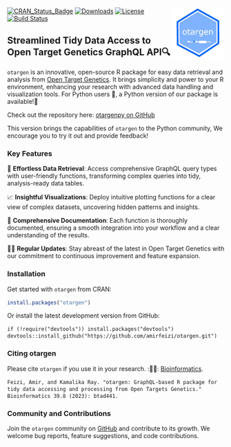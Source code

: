 # <img src="man/figures/logo.jpg" align="right" width="120" />

[![CRAN_Status_Badge](https://www.r-pkg.org/badges/version/otargen?color=blue)](https://CRAN.R-project.org/package=otargen)
[![Downloads](https://cranlogs.r-pkg.org/badges/otargen?color=yellow)](https://CRAN.R-project.org/package=otargen)
[![License](https://img.shields.io/badge/License-MIT-blue.svg?color=green)](https://opensource.org/licenses/MIT)
[![Build Status](https://travis-ci.org/your-username/your-repository.svg?branch=master)](https://travis-ci.org/your-username/your-repository)



## Streamlined Tidy Data Access to Open Target Genetics GraphQL API🔍
`otargen` is an innovative, open-source R package for easy data retrieval and analysis from [Open Target Genetics](https://genetics.opentargets.org). It brings simplicity and power to your R environment, enhancing your research with advanced data handling and visualization tools.
For Python users  :snake:, a Python version of our package is available!:loudspeaker:

Check out the repository here: [otargenpy on GitHub](https://github.com/amirfeizi/otargenpy)

This version brings the capabilities of `otargen` to the Python community, We encourage you to try it out and provide feedback!

### Key Features
🚀 **Effortless Data Retrieval**: Access comprehensive GraphQL query types with user-friendly functions, transforming complex queries into tidy, analysis-ready data tables.

📈 **Insightful Visualizations**: Deploy intuitive plotting functions for a clear view of complex datasets, uncovering hidden patterns and insights.

📖 **Comprehensive Documentation**: Each function is thoroughly documented, ensuring a smooth integration into your workflow and a clear understanding of the results.

👨‍💻 **Regular Updates**: Stay abreast of the latest in Open Target Genetics with our commitment to continuous improvement and feature expansion.

### Installation
Get started with `otargen` from CRAN:
```r
install.packages("otargen")
```
Or install the latest development version from GitHub:
```
if (!require("devtools")) install.packages("devtools")
devtools::install_github("https://github.com/amirfeizi/otargen.git")
```

### Citing otargen
Please cite `otargen` if you use it in your research. ::raising_hand_man::   [Bioinformatics](https://academic.oup.com/bioinformatics/article/39/8/btad441/7226507).
```
Feizi, Amir, and Kamalika Ray. "otargen: GraphQL-based R package for tidy data accessing and processing from Open Targets Genetics." Bioinformatics 39.8 (2023): btad441.
```

### Community and Contributions
Join the `otargen` community on [GitHub](https://github.com/amirfeizi/otargen) and contribute to its growth. We welcome bug reports, feature suggestions, and code contributions.


